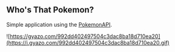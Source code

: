 ## Who's That Pokemon?

Simple application using the [PokemonAPI](http://pokeapi.co).

![https://gyazo.com/992dd402497504c3dac8ba18d710ea20](https://i.gyazo.com/992dd402497504c3dac8ba18d710ea20.gif)
